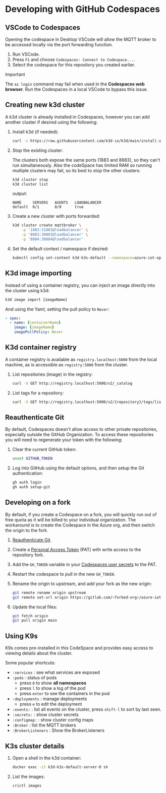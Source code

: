# Developing with GitHub Codespaces

## VSCode to Codespaces

Opening the codespace in Desktop VSCode will allow the MQTT broker to be accessed locally via the port forwarding function.

1. Run VSCode.
1. Press `F1` and choose `Codespaces: Connect to Codespace...`.
1. Select the codespace for this repository you created earlier.

> [!IMPORTANT]
> The `az login` command may fail when used in the **Codespaces web browser**. Run the Codespaces in a local VSCode to bypass this issue.

## Creating new k3d cluster

A k3d cluster is already installed in Codespaces, however you can add another cluster if desired using the following:

1. Install k3d (if needed):

    ```bash
    curl -s https://raw.githubusercontent.com/k3d-io/k3d/main/install.sh | bash
    ```

1. Stop the existing cluster:

    The clusters both expose the same ports (1883 and 8883), so they can't run simultaneously. Also the codeSpace has limited RAM so running multiple clusters may fail, so its best to stop the other clusters:

    ```bash
    k3d cluster stop
    k3d cluster list
    ```

    output:
    ```output
    NAME     SERVERS   AGENTS   LOADBALANCER
    default  0/1       0/0      true
    ```

1. Create a new cluster with ports forwarded:

    ```bash
    k3d cluster create mqttbroker \
        -p '1883:31883@loadbalancer' \
        -p '8883:38883@loadbalancer' \
        -p '8884:38884@loadbalancer'
    ```

1. Set the default context / namespace if desired:

    ```bash
    kubectl config set-context k3d-k3s-default --namespace=azure-iot-operations
    ```

## K3d image importing

Instead of using a container registry, you can inject an image directly into the cluster using k3d:

```bash
k3d image import {imageName}
```

And using the Yaml, setting the pull policy to `Never`:
```yaml
- spec:
  - name: {containerName}
    image: {imageName}
    imagePullPolicy: Never
```

## K3d container registry

A container registry is available as `registry.localhost:5000` from the local machine, as is accessible as `registry:5000` from the cluster.

1. List repositories (image) in the registry:

    ```bash
    curl -X GET http://registry.localhost:5000/v2/_catalog
    ```

1. List tags for a repository:

    ```bash
    curl -X GET http://registry.localhost:5000/v2/{repository}/tags/list
    ```

## Reauthenticate Git

By default, Codespaces doesn't allow access to other private repositories, especially outside the GitHub Organization. To access these repositories you will need to regenerate your token with the following:

1. Clear the current GitHub token:

    ```bash
    unset GITHUB_TOKEN
    ```

1. Log into GitHub using the default options, and then setup the Git authentication:

    ```bash
    gh auth login
    gh auth setup-git
    ```

## Developing on a fork

By default, if you create a Codespace on a fork, you will quickly run out of free quota as it will be billed to your individual organization. The workaround is to create the Codespace in the Azure org, and then switch the origin to the fork.

1. [Reauthenticate Git](#reauthenticate-git).

1. Create a [Personal Access Token](https://github.com/settings/tokens) (PAT) with write access to the repository fork.

1. Add the `GH_TOKEN` variable in your [Codespaces user secrets](https://github.com/settings/codespaces) to the PAT.

1. Restart the codespace to pull in the new `GH_TOKEN`.

1. Rename the origin to upstream, and add your fork as the new origin:

    ```bash
    git remote rename origin upstream
    git remote set-url origin https://gitlab.com/<forked-org>/azure-iot-operations-sdks
    ```

1. Update the local files:

   ```bash
   git fetch origin
   git pull origin main
   ```

## Using K9s

K9s comes pre-installed in this CodeSpace and provides easy access to viewing details about the cluster.

Some popular shortcuts:
* `:services` : see what services are exposed
* `:pods` : status of pods
    * press `0` to show **all namespaces**
    * press `l` to show a log of the pod
    * press `enter` to see the containers in the pod
* `:deployments` : manage deployments
    * press `e` to edit the deployment
* `:events:` : list all events on the cluster, press `shift-l` to sort by last seen.
* `:secrets:` : show cluster secrets
* `:configmap:` : show cluster config maps
* `:Broker` : list the MQTT brokers
* `:BrokerListeners` : Show the BrokerListeners

## K3s cluster details

1. Open a shell in the k3d container:

    ```bash
    docker exec -it k3d-k3s-default-server-0 sh
    ```

1. List the images:

    ```bash
    crictl images

